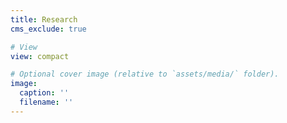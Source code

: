 ```yaml
---
title: Research
cms_exclude: true

# View
view: compact

# Optional cover image (relative to `assets/media/` folder).
image:
  caption: ''
  filename: ''
---
```

